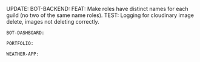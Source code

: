 UPDATE:
    BOT-BACKEND:
      FEAT: Make roles have distinct names for each guild (no two of the same name roles).
      TEST: Logging for cloudinary image delete, images not deleting correctly.

    BOT-DASHBOARD:

    PORTFOLIO:

    WEATHER-APP:
